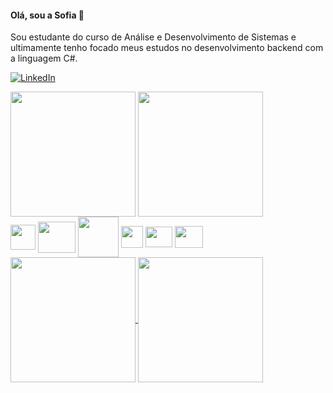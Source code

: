 #### Olá, sou a Sofia 👋 
Sou estudante do curso de Análise e Desenvolvimento de Sistemas e ultimamente tenho focado meus estudos no desenvolvimento backend com a linguagem C#. 

[![LinkedIn](https://img.shields.io/badge/LinkedIn-0077B5?style=for-the-badge&logo=linkedin&logoColor=white)](https://www.linkedin.com/in/sofmorais/)

<div>
  <img height=200 align="center" src="https://github-readme-stats.vercel.app/api?username=sofmorais&bg_color=00000000&show_icons=true" />
  <img height=200 align="center" src="https://github-readme-stats.vercel.app/api/top-langs?username=sofmorais&layout=compact&bg_color=00000000" />
</div>

<div style="display: inline_block"> 
  <img align="center" src="https://seeklogo.com/images/C/c-sharp-c-logo-02F17714BA-seeklogo.com.png" width="40" height="40"/> 
  <img align="center" src="https://softwareasli.com/wp-content/uploads/2019/08/ASP.NET_.png" width="60" height="50"/>
  <img align="center" src="https://cdn.jsdelivr.net/gh/devicons/devicon/icons/git/git-original-wordmark.svg" width="65" height="65"/>
  <img align="center" src="https://user-images.githubusercontent.com/102272830/174455419-6fad00e8-c3d4-4eba-97bf-ba985b235111.png" width="35" height="35"/>
  <img align="center" src="https://cdn.jsdelivr.net/gh/devicons/devicon/icons/vscode/vscode-original.svg"  width="43" height="33" />
  <img align="center" src="https://visualstudio.microsoft.com/wp-content/uploads/2021/10/Product-Icon.svg"  width="45" height="35" />
</div>



<a href="https://github.com/anuraghazra/github-readme-stats">
  <img height=200 align="center" src="https://github-readme-stats.vercel.app/api?username=anuraghazra" />
</a>
<a href="https://github.com/anuraghazra/convoychat">
  <img height=200 align="center" src="https://github-readme-stats.vercel.app/api/top-langs?username=anuraghazra&layout=compact&langs_count=8&card_width=320" />
</a>

